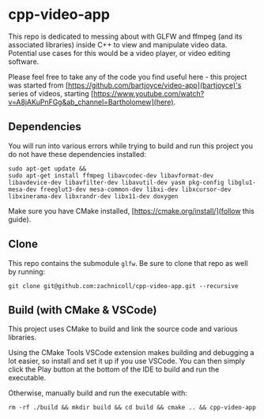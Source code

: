 # cpp-video-app

This repo is dedicated to messing about with GLFW and ffmpeg (and its associated libraries) inside C++ to view and manipulate video data. Potential use cases for this would be a video player, or video editing software.

Please feel free to take any of the code you find useful here - this project was started from [https://github.com/bartjoyce/video-app](bartjoyce)'s series of videos, starting [https://www.youtube.com/watch?v=A8jAKuPnFGg&ab_channel=Bartholomew](here).

## Dependencies
You will run into various errors while trying to build and run this project you do not have these dependencies installed:
```shell
sudo apt-get update &&
sudo apt-get install ffmpeg libavcodec-dev libavformat-dev libavdevice-dev libavfilter-dev libavutil-dev yasm pkg-config libglu1-mesa-dev freeglut3-dev mesa-common-dev libxi-dev libxcursor-dev libxinerama-dev libxrandr-dev libx11-dev doxygen
```

Make sure you have CMake installed, [https://cmake.org/install/](follow this guide).

## Clone
This repo contains the submodule `glfw`. Be sure to clone that repo as well by running:
```shell
git clone git@github.com:zachnicoll/cpp-video-app.git --recursive
```

## Build (with CMake & VSCode)
This project uses CMake to build and link the source code and various libraries.

Using the CMake Tools VSCode extension makes building and debugging a lot easier, so install and set it up if you use VSCode. You can then simply click the Play button at the bottom of the IDE to build and run the executable.

Otherwise, manually build and run the executable with:

```shell
rm -rf ./build && mkdir build && cd build && cmake .. && cpp-video-app

```
